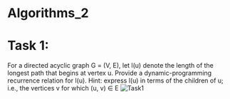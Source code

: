 # Algorithms_2

# Task 1:
For a directed acyclic graph G = (V, E), let l(u) denote the length of the longest path that
begins at vertex u. Provide a dynamic-programming recurrence relation for l(u). Hint: express
l(u) in terms of the children of u; i.e., the vertices v for which (u, v) ∈ E
![Task1](https://i.imgur.com/sC0nxsK.png)
